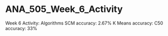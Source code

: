# ANA_505_Week_6_Activity
Week 6 Activity: Algorithms 
SCM accuracy: 2.67%
K Means accuracy:
C50 accuracy: 33%
